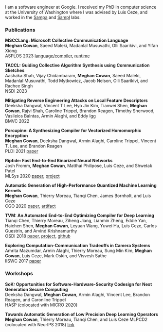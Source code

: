 I am a software engineer at Google. 
I received my PhD in computer science at the University of Washington where I was advised by Luis Ceze, and worked in the [Sampa](https://sampa.cs.washington.edu/new/index.html) and [Sampl](http://sampl.cs.washington.edu/) labs.

### Publications 

**MSCCLang: Microsoft Collective Communication Language**  
**Meghan Cowan**, Saeed Maleki, Madanlal Musuvathi, Olli Saarikivi, and Yifan Xiong  
ASPLOS 2023 [language/compiler](https://github.com/microsoft/msccl-tools), [runtime](https://github.com/microsoft/msccl)

**TACCL: Guiding Collective Algorithm Synthesis using Communication Sketches**  
Aashaka Shah, Vijay Chidambaram, **Meghan Cowan**, Saeed Maleki, Madanlal Musuvathi, Todd Mytkowicz, Jacob Nelson, Olli Saarikivi, and Rachee Singh  
NSDI 2023

**Mitigating Reverse Engineering Attacks on Local Feature Descriptors**  
Deeksha Dangwal, Vincent T Lee, Hyo Jin Kim, Tianwei Shen, **Meghan Cowan**, Rajvi Shah, Caroline Trippel,
Brandon Reagen, Timothy Sherwood, Vasileios Balntas, Armin Alaghi, and Eddy Igg  
BMVC 2022

**Porcupine: A Synthesizing Compiler for Vectorized Homomorphic Encryption**  
**Meghan Cowan**, Deeksha Dangwal, Armin Alaghi, Caroline Trippel, Vincent T. Lee, and Brandon Reagen  
PLDI 2021 [paper](docs/porcupine-pldi-2021.pdf)

**Riptide: Fast End-to-End Binarized Neural Networks**   
Josh Fromm, **Meghan Cowan**, Matthai Philipose, Luis Ceze, and Shwetak Patel  
MLSys 2020 [paper](docs/riptide-mlsys-2020.pdf), [project](https://github.com/jwfromm/Riptide)

**Automatic Generation of High-Performance Quantized Machine Learning Kernels**  
**Meghan Cowan**, Thierry Moreau, Tianqi Chen, James Bornholt, and Luis Ceze  
CGO 2020 [paper](docs/quantized-cgo-2020.pdf), [artifact](https://github.com/cowanmeg/cgo-artifact-2020)

**TVM: An Automated End-to-End Optimizing Compiler for Deep Learning**  
Tianqi Chen, Thierry Moreau, Ziheng Jiang, Lianmin Zheng, Eddie Yan, Haichen Shen, **Meghan Cowan**, Leyuan Wang, Yuwei Hu, Luis Ceze, Carlos Guestrin, and Arvind Krishnamurthy  
OSDI 2018 [paper](https://www.usenix.org/conference/osdi18/presentation/chen), [project](https://tvm.ai), [github](https://github.com/dmlc/tvm)

**Exploring Computation-Communication Tradeoffs in Camera Systems**  
Amrita Mazumdar, Armin Alaghi, Thierry Moreau, Sung Min Kim, **Meghan Cowan**, Luis Ceze, Mark Oskin, and Visvesh Sathe  
IISWC 2017 [paper](https://ieeexplore.ieee.org/document/8167775/)


### Workshops
**SoK: Opportunities for Software-Hardware-Security Codesign for Next Generation Secure Computing**   
Deeksha Dangwal, **Meghan Cowan**, Armin Alaghi, Vincent Lee, Brandon Reagen, and Caronline Trippel  
HASP (colocated with MICRO 2020)


**Towards Automatic Generation of Low Precision Deep Learning Operators**  
**Meghan Cowan**, Thierry Moreau, Tianqi Chen, and Luis Ceze
MLPCD2 (colocated with NeurIPS 2018) [link](https://sites.google.com/view/nips-2018-on-device-ml/home?authuser=0) 
